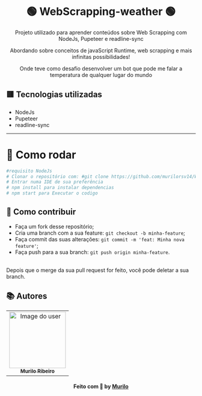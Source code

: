 


<div align=center>

# 🟢 WebScrapping-weather 🟢

Projeto utilizado para aprender conteúdos sobre Web Scrapping com NodeJs, Pupeteer e readline-sync

Abordando sobre conceitos de javaScript Runtime, web scrapping e mais infinitas possibilidades!

Onde teve como desafio desenvolver um bot que pode me falar a temperatura de qualquer lugar do mundo


</div>

## 🟥 Tecnologias utilizadas

- NodeJs
- Pupeteer
- readline-sync

* * *

 # 👷 Como rodar

```bash
#requisito NodeJs
# Clonar o repositório com: #git clone https://github.com/murilorsv14/WebScrapping-Wether.git
# Entrar numa IDE de sua preferência 
# npm install para instalar dependencias
# npm start para Executar o codigo

```


## 🤔 Como contribuir <br/>

- Faça um fork desse repositório; <br/>
- Cria uma branch com a sua feature: `git checkout -b minha-feature`;<br/>
- Faça commit das suas alterações: `git commit -m 'feat: Minha nova feature'`; <br/>
- Faça push para a sua branch: `git push origin minha-feature`.<br/>
<br/>
Depois que o merge da sua pull request for feito, você pode deletar a sua branch. <br/>


## 📚 Autores

<table align="center">
    <tr>
        <td align="center">
            <a href="https://github.com/murilorsv14">
                <img src="https://avatars2.githubusercontent.com/u/60048274?s=460&u=a7f56af7dbe7d6338401d5b256fba528d8f0400b&v=4" width="150px;" alt="Image do user" />
                <br />
                <sub><b>Murilo Ribeiro</b></sub>
            </a>           
        </td>    
    </tr>
</table>
<h4 align="center">
   Feito com 💜 by  <a href="https://www.linkedin.com/in/murilorrr/" target="_blank"> Murilo </a>
</h4>
